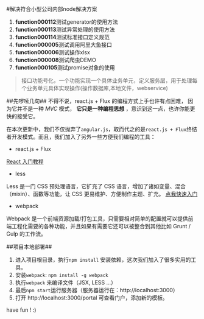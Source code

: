 #解决符合小型公司内部node解决方案
1. **function000112**测试generator的使用方法
2. **function000113**测试异常处理的使用方法
3. **function000114**测试标准接口定义规范
5. **function000005**测试调用阿里大鱼接口
6. **function000006**测试操作xlsx
7. **function000008**测试爬虫DEMO
8. **function000105**测试promise对象的使用


> 接口功能号化，一个功能实现一个具体业务单元，定义服务层，用于处理每个业务单元具体实现操作(操作数据库,本地文件，webservice)

##先啰嗦几句##
不得不说，react.js + Flux 的编程方式上手也许有点困难， 因为它并不是一种 *MVC* 模式， **它只是一种编程思想** ，意识到这一点，也许你能更快的接受它。

在本次更新中，我们不仅抛弃了`angular.js`，取而代之的是`react.js + Flux`终结者开发模式。而且，我们加入了另外一些方便我们编程的工具：

- react.js + Flux

[React 入门教程](http://hulufei.gitbooks.io/react-tutorial/content/index.html)
- less

Less 是一门 CSS 预处理语言，它扩充了 CSS 语言，增加了诸如变量、混合（mixin）、函数等功能，让 CSS 更易维护、方便制作主题、扩充。
[点我快速入门](http://less.bootcss.com/)
- webpack

Webpack 是一个前端资源加载/打包工具，只需要相对简单的配置就可以提供前端工程化需要的各种功能，并且如果有需要它还可以被整合到其他比如 Grunt / Gulp 的工作流。

##项目本地部署##

1. 进入项目根目录，执行`npm install` 安装依赖，这次我们加入了很多实用的工具。
2. 安装`webpack`: `npm install -g webpack`
3. 执行`webpack` 来编译文件（JSX, LESS ...）
4. 最后`npm start`运行服务器（服务器运行在：http://localhost:3000）
5. 打开 http://localhost:3000/portal 可查看门户，添加新的模板。

have fun !  :)